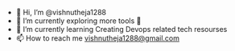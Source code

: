 - 👋 Hi, I’m @vishnutheja1288
- 👀 I’m currently exploring more tools 🤣
- 🌱 I’m currently learning Creating Devops related tech resourses
- 📫 How to reach me vishnutheja1288@gmail.com


<!---
vishnutheja1288/vishnutheja1288 is a ✨ special ✨ repository because its `README.md` (this file) appears on your GitHub profile.
You can click the Preview link to take a look at your changes.
- 💞️ I’m looking to collaborate on ...
- 😄 Pronouns: ...
- ⚡ Fun fact: ...
--->
